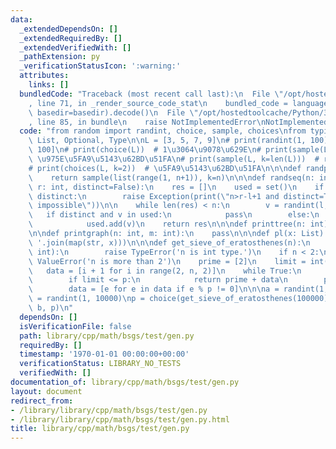 ```yaml
---
data:
  _extendedDependsOn: []
  _extendedRequiredBy: []
  _extendedVerifiedWith: []
  _pathExtension: py
  _verificationStatusIcon: ':warning:'
  attributes:
    links: []
  bundledCode: "Traceback (most recent call last):\n  File \"/opt/hostedtoolcache/Python/3.9.0/x64/lib/python3.9/site-packages/onlinejudge_verify/documentation/build.py\"\
    , line 71, in _render_source_code_stat\n    bundled_code = language.bundle(stat.path,\
    \ basedir=basedir).decode()\n  File \"/opt/hostedtoolcache/Python/3.9.0/x64/lib/python3.9/site-packages/onlinejudge_verify/languages/python.py\"\
    , line 85, in bundle\n    raise NotImplementedError\nNotImplementedError\n"
  code: "from random import randint, choice, sample, choices\nfrom typing import TYPE_CHECKING,\
    \ List, Optional, Type\n\nL = [3, 5, 7, 9]\n# print(randint(1, 100))  # # [1,\
    \ 100]\n# print(choice(L))  # 1\u3064\u9078\u629E\n# print(sample(L, k=2))  #\
    \ \u975E\u5FA9\u5143\u62BD\u51FA\n# print(sample(L, k=len(L)))  # random permutation\n\
    # print(choices(L, k=2))  # \u5FA9\u5143\u62BD\u51FA\n\n\ndef randperm(n: int):\n\
    \    return sample(list(range(1, n+1)), k=n)\n\n\ndef randseq(n: int, l: int,\
    \ r: int, distinct=False):\n    res = []\n    used = set()\n    if (n>r-l+1) and\
    \ distinct:\n        raise Exception(print(\"n>r-l+1 and distinct=True is not\
    \ impossible\"))\n\n    while len(res) < n:\n        v = randint(l, r)\n     \
    \   if distinct and v in used:\n            pass\n        else:\n            res.append(v)\n\
    \            used.add(v)\n    return res\n\n\ndef printtree(n: int):\n    pass\n\
    \n\ndef printgraph(n: int, m: int):\n    pass\n\n\ndef pl(x: List):\n    print('\
    \ '.join(map(str, x)))\n\n\ndef get_sieve_of_eratosthenes(n):\n    if not isinstance(n,\
    \ int):\n        raise TypeError('n is int type.')\n    if n < 2:\n        raise\
    \ ValueError('n is more than 2')\n    prime = [2]\n    limit = int(n**0.5)\n \
    \   data = [i + 1 for i in range(2, n, 2)]\n    while True:\n        p = data[0]\n\
    \        if limit <= p:\n            return prime + data\n        prime.append(p)\n\
    \        data = [e for e in data if e % p != 0]\n\n\na = randint(1, 10000)\nb\
    \ = randint(1, 10000)\np = choice(get_sieve_of_eratosthenes(100000))\nprint(a,\
    \ b, p)\n"
  dependsOn: []
  isVerificationFile: false
  path: library/cpp/math/bsgs/test/gen.py
  requiredBy: []
  timestamp: '1970-01-01 00:00:00+00:00'
  verificationStatus: LIBRARY_NO_TESTS
  verifiedWith: []
documentation_of: library/cpp/math/bsgs/test/gen.py
layout: document
redirect_from:
- /library/library/cpp/math/bsgs/test/gen.py
- /library/library/cpp/math/bsgs/test/gen.py.html
title: library/cpp/math/bsgs/test/gen.py
---
```

